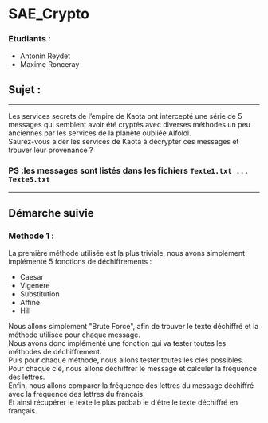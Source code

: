 # SAE_Crypto
### Etudiants : 
- Antonin Reydet
- Maxime Ronceray
## Sujet : 

----------------------------
Les services secrets de l’empire de Kaota ont intercepté une série de 5 
messages qui semblent avoir été cryptés avec diverses méthodes un peu 
anciennes par les services de la planète oubliée Alfolol. </br>
Saurez-vous aider les services de Kaota à décrypter ces messages et trouver 
leur provenance ? </br>



### PS :les messages sont listés dans les fichiers ``Texte1.txt ... Texte5.txt`` </br>

----------------------------
## Démarche suivie

### Methode 1 :

La première méthode utilisée est la plus triviale, nous avons simplement implémenté
5 fonctions de déchiffrements : 
- Caesar
- Vigenere
- Substitution
- Affine
- Hill 

Nous allons simplement "Brute Force", afin de trouver le texte déchiffré et la méthode utilisée
pour chaque message. </br>
Nous avons donc implémenté une fonction qui va tester toutes les méthodes de déchiffrement. </br>
Puis pour chaque méthode, nous allons tester toutes les clés possibles. </br>
Pour chaque clé, nous allons déchiffrer le message et calculer la fréquence des lettres. </br>
Enfin, nous allons comparer la fréquence des lettres du message déchiffré avec la fréquence des lettres
du français. </br> 
Et ainsi récupérer le texte le plus probab le d'être le texte déchiffré en français. </br>





